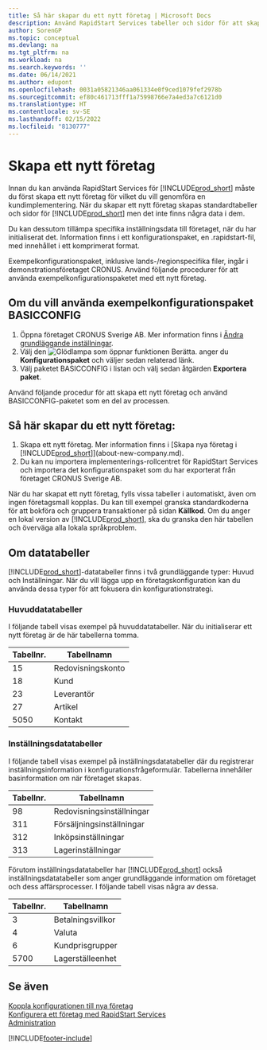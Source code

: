 ```yaml
---
title: Så här skapar du ett nytt företag | Microsoft Docs
description: Använd RapidStart Services tabeller och sidor för att skapa ett nytt företag som du vill genomföra en kundimplementering för.
author: SorenGP
ms.topic: conceptual
ms.devlang: na
ms.tgt_pltfrm: na
ms.workload: na
ms.search.keywords: ''
ms.date: 06/14/2021
ms.author: edupont
ms.openlocfilehash: 0031a05821346aa061334e0f9ced1079fef2978b
ms.sourcegitcommit: ef80c461713fff1a75998766e7a4ed3a7c6121d0
ms.translationtype: HT
ms.contentlocale: sv-SE
ms.lasthandoff: 02/15/2022
ms.locfileid: "8130777"
---
```

# <a name="create-a-new-company"></a>Skapa ett nytt företag
Innan du kan använda RapidStart Services för [!INCLUDE[prod_short](includes/prod_short.md)] måste du först skapa ett nytt företag för vilket du vill genomföra en kundimplementering. När du skapar ett nytt företag skapas standardtabeller och sidor för [!INCLUDE[prod_short](includes/prod_short.md)] men det inte finns några data i dem.

Du kan dessutom tillämpa specifika inställningsdata till företaget, när du har initialiserat det. Information finns i ett konfigurationspaket, en .rapidstart-fil, med innehållet i ett komprimerat format.  

Exempelkonfigurationspaket, inklusive lands-/regionspecifika filer, ingår i demonstrationsföretaget CRONUS. Använd följande procedurer för att använda exempelkonfigurationspaketet med ett nytt företag.  

## <a name="to-use-the-sample-basicconfig-configuration-package"></a>Om du vill använda exempelkonfigurationspaket BASICCONFIG  
1. Öppna företaget CRONUS Sverige AB. Mer information finns i [Ändra grundläggande inställningar](ui-change-basic-settings.md).
2. Välj den ![Glödlampa som öppnar funktionen Berätta.](media/ui-search/search_small.png "Berätta vad du vill göra") anger du **Konfigurationspaket** och väljer sedan relaterad länk.  
3. Välj paketet BASICCONFIG i listan och välj sedan åtgärden **Exportera paket**.  

Använd följande procedur för att skapa ett nytt företag och använd BASICCONFIG-paketet som en del av processen.  

## <a name="to-create-a-new-company"></a>Så här skapar du ett nytt företag:  
1. Skapa ett nytt företag. Mer information finns i [Skapa nya företag i [!INCLUDE[prod_short](includes/prod_short.md)]](about-new-company.md).
2. Du kan nu importera implementerings-rollcentret för RapidStart Services och importera det konfigurationspaket som du har exporterat från företaget CRONUS Sverige AB.

När du har skapat ett nytt företag, fylls vissa tabeller i automatiskt, även om ingen företagsmall kopplas. Du kan till exempel granska standardkoderna för att bokföra och gruppera transaktioner på sidan **Källkod**. Om du anger en lokal version av [!INCLUDE[prod_short](includes/prod_short.md)], ska du granska den här tabellen och överväga alla lokala språkproblem.

## <a name="about-data-tables"></a>Om datatabeller
[!INCLUDE[prod_short](includes/prod_short.md)]-datatabeller finns i två grundläggande typer: Huvud och Inställningar. När du vill lägga upp en företagskonfiguration kan du använda dessa typer för att fokusera din konfigurationstrategi.  

### <a name="master-data-tables"></a>Huvuddatatabeller  
I följande tabell visas exempel på huvuddatatabeller. När du initialiserar ett nytt företag är de här tabellerna tomma.  

|Tabellnr.|Tabellnamn|  
|-------------------|--------------------|  
|15|Redovisningskonto|  
|18|Kund|  
|23|Leverantör|  
|27|Artikel|  
|5050|Kontakt|  

### <a name="setup-data-tables"></a>Inställningsdatatabeller  
I följande tabell visas exempel på inställningsdatatabeller där du registrerar inställningsinformation i konfigurationsfrågeformulär. Tabellerna innehåller basinformation om när företaget skapas.  

|Tabellnr.|Tabellnamn|  
|-------------------|--------------------|  
|98|Redovisningsinställningar|  
|311|Försäljningsinställningar|  
|312|Inköpsinställningar|  
|313|Lagerinställningar|  

Förutom inställningsdatatabeller har [!INCLUDE[prod_short](includes/prod_short.md)] också inställningsdatatabeller som anger grundläggande information om företaget och dess affärsprocesser. I följande tabell visas några av dessa.  

|Tabellnr.|Tabellnamn|  
|-------------------|--------------------|  
|3|Betalningsvillkor|  
|4|Valuta|  
|6|Kundprisgrupper|  
|5700|Lagerställeenhet|

  

## <a name="see-also"></a>Se även  
[Koppla konfigurationen till nya företag](admin-apply-configuration-to-new-companies.md)  
[Konfigurera ett företag med RapidStart Services](admin-set-up-a-company-with-rapidstart.md)  
[Administration](admin-setup-and-administration.md)


[!INCLUDE[footer-include](includes/footer-banner.md)]